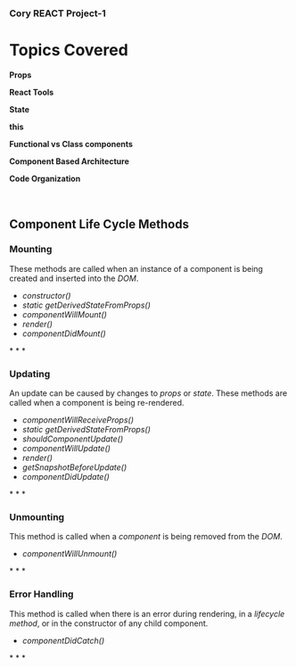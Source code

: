 # <h3>Cory REACT Project-1</h3>

<h1>Topics Covered</h1>
<b>
Props

React Tools

State

this

Functional vs Class components

Component Based Architecture

Code Organization
</b>

<br>

<h2>Component Life Cycle Methods</h2>

<h3>Mounting</h3>

These methods are called when an instance of a component is being created and inserted into the *DOM*.
<i>
- constructor()
- static getDerivedStateFromProps()
- componentWillMount()
- render()
- componentDidMount()
</i>
* * *

<h3>Updating</h3>

An update can be caused by changes to *props* or *state*. These methods are called when a component is being re-rendered.
<i>
- componentWillReceiveProps()
- static getDerivedStateFromProps()
- shouldComponentUpdate()
- componentWillUpdate()
- render()
- getSnapshotBeforeUpdate()
- componentDidUpdate()
</i>
* * *

<h3>Unmounting</h3>

This method is called when a *component* is being removed from the *DOM*.
<i>
- componentWillUnmount()
</i>
* * *

<h3>Error Handling</h3>

This method is called when there is an error during rendering, in a *lifecycle method*, or in the constructor of any child component.
<i>
- componentDidCatch()
</i>
* * *